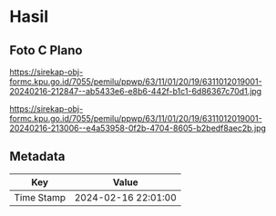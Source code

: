 # Hasil

## Foto C Plano

https://sirekap-obj-formc.kpu.go.id/7055/pemilu/ppwp/63/11/01/20/19/6311012019001-20240216-212847--ab5433e6-e8b6-442f-b1c1-6d86367c70d1.jpg

https://sirekap-obj-formc.kpu.go.id/7055/pemilu/ppwp/63/11/01/20/19/6311012019001-20240216-213006--e4a53958-0f2b-4704-8605-b2bedf8aec2b.jpg


## Metadata

| Key        | Value               |
| ---------- | ------------------- |
| Time Stamp | 2024-02-16 22:01:00 |



